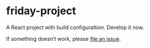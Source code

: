 # friday-project

A React project with build configuraltion. Develop it now.

If something doesn’t work, please [file an issue](https://github.com/Coyeah/friday-project/issues).
